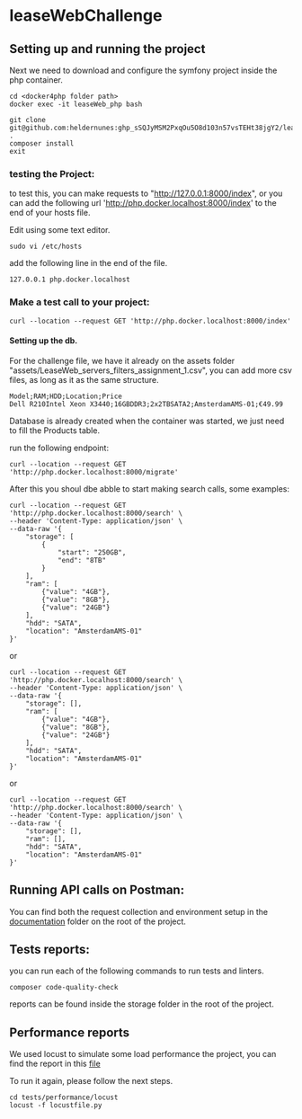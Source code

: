 # leaseWebChallenge

## Setting up and running the project
Next we need to download and configure the symfony project inside the php container.

```
cd <docker4php folder path>
docker exec -it leaseWeb_php bash

git clone git@github.com:heldernunes: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/leaseWebChallenge.git .
composer install
exit
```

### testing the Project:
to test this, you can make requests to "http://127.0.0.1:8000/index", or you can add the following url 'http://php.docker.localhost:8000/index' to the end of your hosts file.

Edit using some text editor.
```
sudo vi /etc/hosts
```
add the following line in the end of the file.
```
127.0.0.1 php.docker.localhost
```

### Make a test call to your project:

```
curl --location --request GET 'http://php.docker.localhost:8000/index'
```

#### Setting up the db.
For the challenge file, we have it already on the assets folder "assets/LeaseWeb_servers_filters_assignment_1.csv", you can add more csv files, as long as it as the same structure.

```
Model;RAM;HDD;Location;Price
Dell R210Intel Xeon X3440;16GBDDR3;2x2TBSATA2;AmsterdamAMS-01;€49.99
```
Database is already created when the container was started, we just need to fill the Products table.

run the following endpoint:

```
curl --location --request GET 'http://php.docker.localhost:8000/migrate'
```

After this you shoul dbe abble to start making search calls, some examples:
```
curl --location --request GET 'http://php.docker.localhost:8000/search' \
--header 'Content-Type: application/json' \
--data-raw '{
    "storage": [
        {
            "start": "250GB",
            "end": "8TB"
        }
    ], 
    "ram": [
        {"value": "4GB"},
        {"value": "8GB"},
        {"value": "24GB"}
    ],
    "hdd": "SATA",
    "location": "AmsterdamAMS-01"
}'
```
or
```
curl --location --request GET 'http://php.docker.localhost:8000/search' \
--header 'Content-Type: application/json' \
--data-raw '{
    "storage": [], 
    "ram": [
        {"value": "4GB"},
        {"value": "8GB"},
        {"value": "24GB"}
    ],
    "hdd": "SATA",
    "location": "AmsterdamAMS-01"
}'
```
or
```
curl --location --request GET 'http://php.docker.localhost:8000/search' \
--header 'Content-Type: application/json' \
--data-raw '{
    "storage": [], 
    "ram": [],
    "hdd": "SATA",
    "location": "AmsterdamAMS-01"
}'

```

## Running API calls on Postman:

You can find both the request collection and environment setup in the [documentation](https://github.com/heldernunes/leaseWebChallenge/tree/main/documentation) folder on the root of the project. 

## Tests reports:
you can run each of the following commands to run tests and linters.
```
composer code-quality-check
```
reports can be found inside the storage folder in the root of the project.

## Performance reports
We used locust to simulate some load performance the project, you can find the report in this [file](https://github.com/heldernunes/leaseWebChallenge/blob/main/tests/performance/locust/reports/leaseWeb_locust_report.html)

To run it again, please follow the next steps.
```
cd tests/performance/locust
locust -f locustfile.py
```